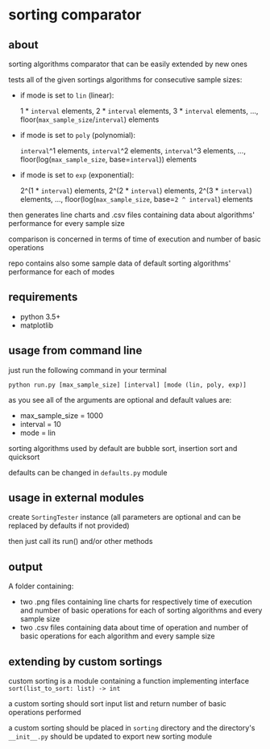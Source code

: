 # sorting comparator

## about
sorting algorithms comparator that can be easily extended by new ones

tests all of the given sortings algorithms for consecutive sample sizes:

- if mode is set to `lin` (linear):

    1 * `interval` elements, 2 * `interval` elements,
    3 * `interval` elements, ..., floor(`max_sample_size`/`interval`) elements

- if mode is set to `poly` (polynomial):

    `interval`^1 elements, `interval`^2 elements,
    `interval`^3 elements, ..., floor(log(`max_sample_size`, base=`interval`)) elements

- if mode is set to `exp` (exponential):

    2^(1 * `interval`) elements, 2^(2 * `interval`) elements,
    2^(3 * `interval`) elements, ..., floor(log(`max_sample_size`, base=`2 ^ interval`) elements


then generates line charts and .csv files containing data about algorithms' performance for every sample size

comparison is concerned in terms of time of execution and number of basic operations

repo contains also some sample data of default sorting algorithms' performance for each of modes

## requirements
- python 3.5+
- matplotlib

## usage from command line
just run the following command in your terminal

`python run.py [max_sample_size] [interval] [mode (lin, poly, exp)]`

as you see all of the arguments are optional and default values are:
- max_sample_size = 1000
- interval = 10
- mode = lin

sorting algorithms used by default are bubble sort, insertion sort and quicksort

defaults can be changed in `defaults.py` module

## usage in external modules
create `SortingTester` instance (all parameters are optional and can be replaced by defaults if not provided)

then just call its run() and/or other methods

## output
A folder containing:
- two .png files containing line charts for respectively time of execution and
number of basic operations for each of sorting algorithms and every sample size
- two .csv files containing data about time of operation and
number of basic operations for each algorithm and every sample size

## extending by custom sortings
custom sorting is a module containing a function implementing interface `sort(list_to_sort: list) -> int`

a custom sorting should sort input list and return number of basic operations performed

a custom sorting should be placed in `sorting` directory and the directory's `__init__.py` should be updated to export new sorting module
